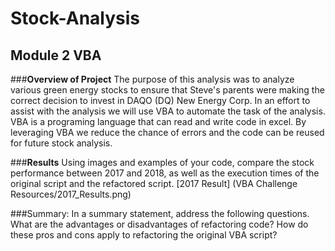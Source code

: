 # **Stock-Analysis**
## Module 2 VBA

###**Overview of Project** 
The purpose of this analysis was to analyze various green energy stocks to ensure that Steve's parents were making the correct decision to invest in DAQO (DQ) New Energy Corp. In an effort to assist with the analysis we will use VBA to automate the task of the analysis. VBA is a programing language that can read and write code in excel.  By leveraging VBA we reduce the chance of errors and the code can be reused for future stock analysis. 


###**Results** 
Using images and examples of your code, compare the stock performance between 2017 and 2018, as well as the execution times of the original script and the refactored script.
[2017 Result] (VBA Challenge Resources/2017_Results.png)







###Summary: In a summary statement, address the following questions.
What are the advantages or disadvantages of refactoring code?
How do these pros and cons apply to refactoring the original VBA script?

